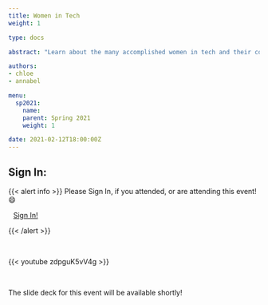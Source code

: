 ```yaml
---
title: Women in Tech
weight: 1

type: docs

abstract: "Learn about the many accomplished women in tech and their contributions to the community and industry."

authors:
- chloe
- annabel

menu:
  sp2021:
    name: 
    parent: Spring 2021
    weight: 1

date: 2021-02-12T18:00:00Z
---
```

## Sign In:

{{< alert info >}}
Please Sign In, if you attended, or are attending this event! :smile:

<a class="btn btn-light btn-lg" href="https://ucfacmw.org/sign-in" role="button">
<i class="fas fa-file-alt" style="padding-right: 10px;"></i>  Sign In!</a>

{{< /alert >}}

<br>

{{< youtube zdpguK5vV4g >}}

<br>

The slide deck for this event will be available shortly!
